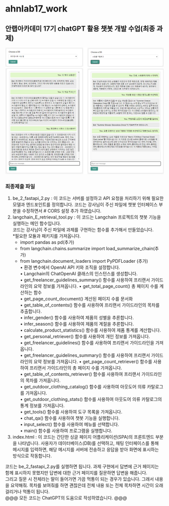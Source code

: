 # ahnlab17_work
## 안랩아카데미 17기 chatGPT 활용 챗봇 개발 수업(최종 과제)
![챗봇 실행화면](./chatBot.png)

### 최종제출 파일
1. be_2_fastapi_2.py : 이 코드는 서버를 설정하고 API 요청을 처리하기 위해 필요한 모델과 엔드포인트를 정의합니다.
   코드는 강사님이 주신 파일에 챗봇 인터페이스 부분을 수정하면서 # CORS 설정 추가 하였습니다.
2. langchain_E_retrieval_tool.py : 이 코드는 Langchain 프로젝트의 챗봇 기능을 실행하는 메인 함수입니다.  
   코드는 강사님이 주신 파일에 과제를 구현하는 함수를 추가해서 만들었습니다.   
    *필요한 모듈과 패키지를 가져옵니다.
    - import pandas as pd(추가)
    - from langchain.chains.summarize import load_summarize_chain(추가)
    - from langchain.document_loaders import PyPDFLoader (추가)   
    • 환경 변수에서 OpenAI API 키와 조직을 설정합니다.   
    • Langchain의 ChatOpenAI 클래스의 인스턴스를 생성합니다.   
    • get_freelancer_guidelines_summary() 함수를 사용하여 프리랜서 가이드라인의 요약 정보를 가져옵니다.
    • get_total_page_count() 총 페이지 수를 계산하는 함수   
    • get_page_count_document() 계산된 페이지 수를 문서화   
    • get_table_of_contents() 함수를 사용하여 프리랜서 가이드라인의 목차를 추출합니다.   
    • infer_gender() 함수를 사용하여 제품의 성별을 추론합니다.   
    • infer_season() 함수를 사용하여 제품의 계절을 추론합니다.   
    • calculate_product_statistics() 함수를 사용하여 제품 통계를 계산합니다.   
    • get_personal_retriever() 함수를 사용하여 개인 정보를 가져옵니다.   
    • get_freelancer_guidelines() 함수를 사용하여 프리랜서 가이드라인을 가져옵니다.   
    • get_freelancer_guidelines_summary() 함수를 사용하여 프리랜서 가이드라인의 요약 정보를 가져옵니다.
    • get_page_count_retriever() 함수를 사용하여 프리랜서 가이드라인의 총 페이지 수를 가져옵니다.   
    • get_table_of_contents_retriever() 함수를 사용하여 프리랜서 가이드라인의 목차를 가져옵니다.   
    • get_outdoor_clothing_catalog() 함수를 사용하여 아웃도어 의류 카탈로그를 가져옵니다.   
    • get_outdoor_clothing_stats() 함수를 사용하여 아웃도어 의류 카탈로그의 통계 정보를 가져옵니다.   
    • get_tools() 함수를 사용하여 도구 목록을 가져옵니다.  
    • chat_qa() 함수를 사용하여 챗봇 기능을 실행합니다.   
    • input_select() 함수를 사용하여 메뉴를 선택합니다.  
    • main() 함수를 사용하여 프로그램을 실행합니다.   
3. index.html : 이 코드는 간단한 싱글 페이지 어플리케이션(SPA)의 프론트엔드 부분을 나타냅니다. 사용자가 데이터베이스(DB)를 선택하고,
   채팅 인터페이스를 통해 메시지를 입력하면, 해당 메시지를 서버에 전송하고 응답을 받아 화면에 표시하는 방식으로 작동합니다.

코드는 be_2_fastapi_2.py를 실행하면 됩니다. 
과제 구현에서 답변에 근거 페이지는 함께 표시하지 못했지만 답변에 대한 근거 페이지를 질문하면 답변을 해줍니다.   
그리고 질문 시 전체라는 말이 들어가면 가끔 먹통이 되는 경우가 있습니다. 그래서 내용을 요약해줘. 목차를 보여줘를 하면 괜찮은데 전체 내용 또는 전체 목차하면 시간이 오래 걸리거나 먹통이 됩니다.   
@@@ 모든 코드는 ChatGPT의 도움으로 작성하였습니다. @@@   
